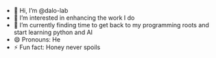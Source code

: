 - 👋 Hi, I’m @dalo-lab
- 👀 I’m interested in enhancing the work I do 
- 🌱 I’m currently finding time to get back to my programming roots and start learning python and AI
- 😄 Pronouns: He
- ⚡ Fun fact: Honey never spoils

<!---
dalo-lab/dalo-lab is a ✨ special ✨ repository because its `README.md` (this file) appears on your GitHub profile.
You can click the Preview link to take a look at your changes.
--->
